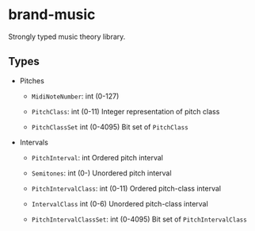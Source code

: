 # brand-music

Strongly typed music theory library.

## Types

- Pitches

  - `MidiNoteNumber`: int (0-127)

  - `PitchClass`: int (0-11)
    Integer representation of pitch class

  - `PitchClassSet` int (0-4095)
    Bit set of `PitchClass`

- Intervals

  - `PitchInterval`: int
    Ordered pitch interval

  - `Semitones`: int (0-)
    Unordered pitch interval

  - `PitchIntervalClass`: int (0-11)
    Ordered pitch-class interval

  - `IntervalClass` int (0-6)
    Unordered pitch-class interval

  - `PitchIntervalClassSet`: int (0-4095)
    Bit set of `PitchIntervalClass`
